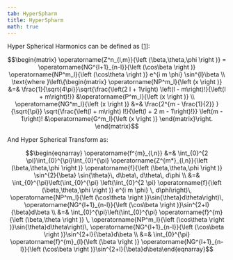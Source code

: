 ```yaml
---
tab: HyperSpharm
title: HyperSpharm
math: true
---
```


Hyper Spherical Harmonics can be defined as [[1](https://www.ncbi.nlm.nih.gov/pmc/articles/PMC4033314/)]:

$$\begin{matrix} \operatorname{Z^n_{l,m}}{\left (\beta,\theta,\phi \right )} = \operatorname{NG^{l+1}_{n-l}}{\left (\cos\beta \right )} \operatorname{NP^m_l}{\left (\cos\theta \right )} e^{i m \phi} \sin^{l}\beta \\ \text{where }\left\{\begin{matrix} \operatorname{NP^m_l}{\left (x \right )} &=& \frac{1}{\sqrt{4\pi}}\sqrt{\frac{\left(2 l + 1\right) \left(l - m\right)!}{\left(l + m\right)!}} &\operatorname{P^m_l}{\left (x \right )} \\ \operatorname{NG^m_l}{\left (x \right )} &=& \frac{2^{m - \frac{1}{2}} }{\sqrt{\pi}} \sqrt{\frac{\left(l + m\right) l!}{\left(l + 2 m - 1\right)!}} \left(m - 1\right)! &\operatorname{G^m_l}{\left (x \right )} \end{matrix}\right. \end{matrix}$$

And Hyper Spherical Transform as:

$$\begin{eqnarray} \operatorname{f^{m}_{l,n}} &=& \int_{0}^{2 \pi}\int_{0}^{\pi}\int_{0}^{\pi} \operatorname{Z^{m*}_{l,n}}{\left (\beta,\theta,\phi \right )} \operatorname{f}{\left (\beta,\theta,\phi \right )} \sin^{2}{\beta} \sin{\theta}\, d\beta\, d\theta\, d\phi  
\\ &=&  \int_{0}^{\pi}\left(\int_{0}^{\pi} \left(\int_{0}^{2 \pi} \operatorname{f}{\left (\beta,\theta,\phi \right )} e^{i m \phi} \, d\phi\right)\, \operatorname{NP^m_l}{\left (\cos\theta \right )}\sin{\theta}d\theta\right)\, \operatorname{NG^{l+1}_{n-l}}{\left (\cos\beta \right )}\sin^{2+l}{\beta}d\beta
\\ &=&  \int_{0}^{\pi}\left(\int_{0}^{\pi} \operatorname{f}^{m}{\left (\beta,\theta \right )} \, \operatorname{NP^m_l}{\left (\cos\theta \right )}\sin{\theta}d\theta\right)\, \operatorname{NG^{l+1}_{n-l}}{\left (\cos\beta \right )}\sin^{2+l}{\beta}d\beta
\\ &=&  \int_{0}^{\pi} \operatorname{f}^{m}_{l}{\left (\beta \right )} \operatorname{NG^{l+1}_{n-l}}{\left (\cos\beta \right )}\sin^{2+l}{\beta}d\beta\end{eqnarray}$$